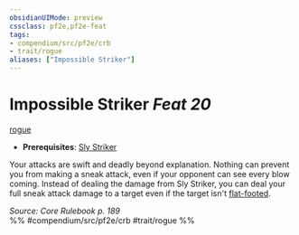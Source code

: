 ```yaml
---
obsidianUIMode: preview
cssclass: pf2e,pf2e-feat
tags:
- compendium/src/pf2e/crb
- trait/rogue
aliases: ["Impossible Striker"]
---
```

# Impossible Striker  *Feat 20*  
[rogue](Reference/Rules/Traits/rogue.md "Rogue Class Trait")  

- **Prerequisites**: [Sly Striker](sly-striker.md)

Your attacks are swift and deadly beyond explanation. Nothing can prevent you from making a sneak attack, even if your opponent can see every blow coming. Instead of dealing the damage from Sly Striker, you can deal your full sneak attack damage to a target even if the target isn't [flat-footed](conditions.md#Flat-footed).

*Source: Core Rulebook p. 189*  
%% #compendium/src/pf2e/crb #trait/rogue %%